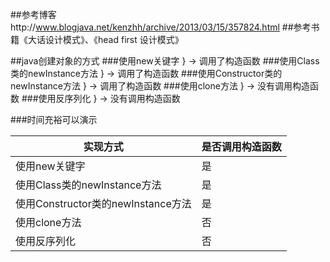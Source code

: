 ##参考博客http://www.blogjava.net/kenzhh/archive/2013/03/15/357824.html
##参考书籍《大话设计模式》、《head first 设计模式》

##java创建对象的方式
###使用new关键字	                    } → 调用了构造函数
###使用Class类的newInstance方法	        } → 调用了构造函数
###使用Constructor类的newInstance方法	} → 调用了构造函数
###使用clone方法	                    } → 没有调用构造函数
###使用反序列化	                        } → 没有调用构造函数

###时间充裕可以演示

| 实现方式                              | 是否调用构造函数
| -------------                         |------------- 
| 使用new关键字                         |   是 
| 使用Class类的newInstance方法	        |   是
| 使用Constructor类的newInstance方法    |   是
| 使用clone方法                         |   否
| 使用反序列化	                        |   否
